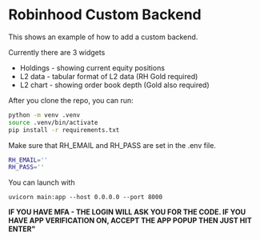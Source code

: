 # Robinhood Custom Backend

This shows an example of how to add a custom backend.

Currently there are 3 widgets
- Holdings - showing current equity positions
- L2 data - tabular format of L2 data (RH Gold required)
- L2 chart - showing order book depth (Gold also required)

After you clone the repo, you can run:

```bash
python -m venv .venv
source .venv/bin/activate
pip install -r requirements.txt
```

Make sure that RH_EMAIL and RH_PASS are set in the .env file.

```bash
RH_EMAIL=''
RH_PASS=''
```

You can launch with
```cython
uvicorn main:app --host 0.0.0.0 --port 8000
```

**IF YOU HAVE MFA - THE LOGIN WILL ASK YOU FOR THE CODE.  IF YOU
HAVE APP VERIFICATION ON, ACCEPT THE APP POPUP THEN JUST HIT ENTER"**


